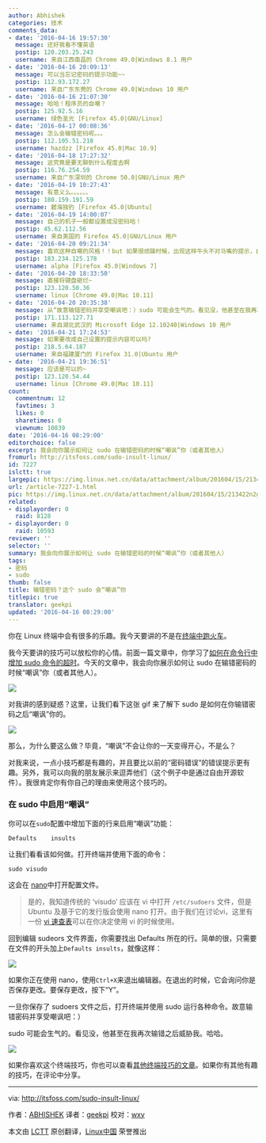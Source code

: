 ```yaml
---
author: Abhishek
categories: 技术
comments_data:
- date: '2016-04-16 19:57:30'
  message: 还好我看不懂英语
  postip: 120.203.25.243
  username: 来自江西南昌的 Chrome 49.0|Windows 8.1 用户
- date: '2016-04-16 20:09:13'
  message: 可以当忘记密码的提示功能~~
  postip: 112.93.172.27
  username: 来自广东东莞的 Chrome 49.0|Windows 10 用户
- date: '2016-04-16 21:07:30'
  message: 哈哈！程序员的自嘲？
  postip: 125.92.5.16
  username: 绿色圣光 [Firefox 45.0|GNU/Linux]
- date: '2016-04-17 00:08:36'
  message: 怎么会输错密码呢。。。
  postip: 112.105.51.218
  username: hazdzz [Firefox 45.0|Mac 10.9]
- date: '2016-04-18 17:27:32'
  message: 这究竟是要无聊到什么程度去啊
  postip: 116.76.254.59
  username: 来自广东深圳的 Chrome 50.0|GNU/Linux 用户
- date: '2016-04-19 10:27:43'
  message: 有意义么。。。。。。
  postip: 180.159.191.59
  username: 碧海独钓 [Firefox 45.0|Ubuntu]
- date: '2016-04-19 14:00:07'
  message: 自己的机子一般都设置成没密码哈！
  postip: 45.62.112.56
  username: 来自美国的 Firefox 45.0|GNU/Linux 用户
- date: '2016-04-20 09:21:34'
  message: 喜欢这种自嘲的风格！！but 如果很烦躁时候，出现这样牛头不对马嘴的提示，自己相比会疯吧！！！
  postip: 183.234.125.178
  username: alpha [Firefox 45.0|Windows 7]
- date: '2016-04-20 18:33:50'
  message: 直接将键盘砸烂~
  postip: 123.120.50.36
  username: linux [Chrome 49.0|Mac 10.11]
- date: '2016-04-20 20:35:38'
  message: 从“故意输错密码并享受嘲讽吧：）sudo 可能会生气的。看见没，他甚至在我再次输错之后威胁我。哈哈。”来看，小编是抖M，暴雨梨花受，鉴定完毕
  postip: 171.113.127.71
  username: 来自湖北武汉的 Microsoft Edge 12.10240|Windows 10 用户
- date: '2016-04-21 17:24:53'
  message: 如果要改成自己设置的提示内容可以吗?
  postip: 218.5.64.187
  username: 来自福建厦门的 Firefox 31.0|Ubuntu 用户
- date: '2016-04-21 19:36:51'
  message: 应该是可以的~
  postip: 123.120.54.44
  username: linux [Chrome 49.0|Mac 10.11]
count:
  commentnum: 12
  favtimes: 3
  likes: 0
  sharetimes: 0
  viewnum: 10839
date: '2016-04-16 08:29:00'
editorchoice: false
excerpt: 我会向你展示如何让 sudo 在输错密码的时候“嘲讽”你（或者其他人）
fromurl: http://itsfoss.com/sudo-insult-linux/
id: 7227
islctt: true
largepic: https://img.linux.net.cn/data/attachment/album/201604/15/213422n2gz62zg1g612spp.jpg
url: /article-7227-1.html
pic: https://img.linux.net.cn/data/attachment/album/201604/15/213422n2gz62zg1g612spp.jpg.thumb.jpg
related:
- displayorder: 0
  raid: 8128
- displayorder: 0
  raid: 10593
reviewer: ''
selector: ''
summary: 我会向你展示如何让 sudo 在输错密码的时候“嘲讽”你（或者其他人）
tags:
- 密码
- sudo
thumb: false
title: 输错密码？这个 sudo 会“嘲讽”你
titlepic: true
translator: geekpi
updated: '2016-04-16 08:29:00'
---
```


你在 Linux 终端中会有很多的乐趣。我今天要讲的不是在[终端中跑火车](/article-6795-1.html)。


我今天要讲的技巧可以放松你的心情。前面一篇文章中，你学习了[如何在命令行中增加 sudo 命令的超时](http://itsfoss.com/change-sudo-password-timeout-ubuntu/)。今天的文章中，我会向你展示如何让 sudo 在输错密码的时候“嘲讽”你（或者其他人）。


![](https://img.linux.net.cn/data/attachment/album/201604/15/213422n2gz62zg1g612spp.jpg)


对我讲的感到疑惑？这里，让我们看下这张 gif 来了解下 sudo 是如何在你输错密码之后“嘲讽”你的。


![](https://img.linux.net.cn/data/attachment/album/201604/15/213422nk9cmcmar21j2a2g.gif)


那么，为什么要这么做？毕竟，“嘲讽”不会让你的一天变得开心，不是么？


对我来说，一点小技巧都是有趣的，并且要比以前的“密码错误”的错误提示更有趣。另外，我可以向我的朋友展示来逗弄他们（这个例子中是通过自由开源软件）。我很肯定你有你自己的理由来使用这个技巧的。


### 在 sudo 中启用“嘲讽”


你可以在`sudo`配置中增加下面的行来启用“嘲讽”功能：



```
Defaults    insults

```

让我们看看该如何做。打开终端并使用下面的命令：



```
sudo visudo

```

这会在 [nano](http://www.nano-editor.org/)中打开配置文件。



> 
> 是的，我知道传统的 ‘visudo’ 应该在 vi 中打开 `/etc/sudoers` 文件，但是 Ubuntu 及基于它的发行版会使用 nano 打开。由于我们在讨论vi，这里有一份 [vi 速查表](http://itsfoss.com/download-vi-cheat-sheet)可以在你决定使用 vi 的时候使用。
> 
> 
> 


回到编辑 sudeors 文件界面，你需要找出 Defaults 所在的行。简单的很，只需要在文件的开头加上`Defaults insults`，就像这样：


![](https://img.linux.net.cn/data/attachment/album/201604/15/213423xhb99mmmxx9y97ab.png)


如果你正在使用 nano，使用`Ctrl+X`来退出编辑器。在退出的时候，它会询问你是否保存更改。要保存更改，按下“Y”。


一旦你保存了 sudoers 文件之后，打开终端并使用 sudo 运行各种命令。故意输错密码并享受嘲讽吧：）


sudo 可能会生气的。看见没，他甚至在我再次输错之后威胁我。哈哈。


![](https://img.linux.net.cn/data/attachment/album/201604/15/213424vw2x4dk3vc3wgbv2.jpg)


如果你喜欢这个终端技巧，你也可以查看[其他终端技巧的文章](http://itsfoss.com/category/terminal-tricks/)。如果你有其他有趣的技巧，在评论中分享。




---


via: <http://itsfoss.com/sudo-insult-linux/>


作者：[ABHISHEK](http://itsfoss.com/author/abhishek/) 译者：[geekpi](https://github.com/geekpi) 校对：[wxy](https://github.com/wxy)


本文由 [LCTT](https://github.com/LCTT/TranslateProject) 原创翻译，[Linux中国](https://linux.cn/) 荣誉推出